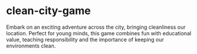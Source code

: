 # clean-city-game
Embark on an exciting adventure across the city, bringing cleanliness our location. Perfect for young minds, this game combines fun with educational value, teaching responsibility and the importance of keeping our environments clean.
